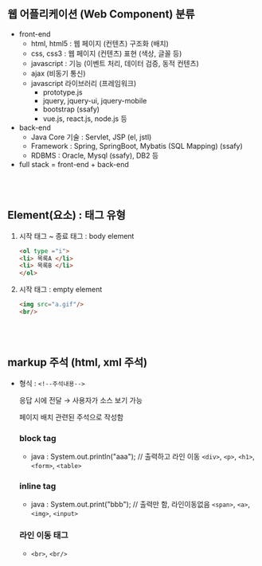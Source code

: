 ## 웹 어플리케이션 (Web Component) 분류

- front-end
    - html, html5 : 웹 페이지 (컨텐츠) 구조화 (배치)
    - css, css3 : 웹 페이지 (컨텐츠) 표현 (색상, 글꼴 등)
    - javascript : 기능 (이벤트 처리, 데이터 검증, 동적 컨텐츠)
    - ajax (비동기 통신)
    - javascript 라이브러리 (프레임워크)
        - prototype.js
        - jquery, jquery-ui, jquery-mobile
        - bootstrap (ssafy)
        - vue.js, react.js, node.js 등
- back-end
    - Java Core 기술 : Servlet, JSP (el, jstl)
    - Framework : Spring, SpringBoot, Mybatis (SQL Mapping) (ssafy)
    - RDBMS : Oracle, Mysql (ssafy), DB2 등
- full stack = front-end + back-end

<br></br>

## Element(요소) : 태그 유형

1. 시작 태그 ~ 종료 태그 : body element
    
    ```html
    <ol type ="i">
    <li> 목록A </li>
    <li> 목록B </li>
    </ol>
    ```
    
2. 시작 태그 : empty element
    
    ```html
    <img src="a.gif"/>
    <br/>
    ```
    
<br></br>

## markup 주석 (html, xml 주석)

- 형식 : `<!--주석내용-->`
    
    응답 시에 전달 → 사용자가 소스 보기 가능
    
    페이지 배치 관련된 주석으로 작성함
    
    ### block tag
    
    - java : System.out.println("aaa"); // 출력하고 라인 이동
    `<div>`, `<p>`, `<h1>`, `<form>`, `<table>`
    
    ### inline tag
    
    - java : System.out.print("bbb"); // 출력만 함, 라인이동없음
    `<span>`, `<a>`, `<img>`, `<input>`
    
    ### 라인 이동 태그
    
    - `<br>`, `<br/>`
